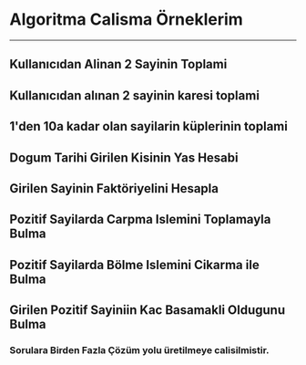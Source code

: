 # Algoritma Calisma Örneklerim
-------------
## Kullanıcıdan Alinan 2 Sayinin Toplami
## Kullanıcıdan alınan 2 sayinin karesi toplami
## 1'den 10a kadar olan sayilarin küplerinin toplami
## Dogum Tarihi Girilen Kisinin Yas Hesabi
## Girilen Sayinin Faktöriyelini Hesapla
## Pozitif Sayilarda Carpma Islemini Toplamayla Bulma
## Pozitif Sayilarda Bölme Islemini Cikarma ile Bulma
## Girilen Pozitif Sayiniin Kac Basamakli Oldugunu Bulma

### Sorulara Birden Fazla Çözüm yolu üretilmeye calisilmistir. 
